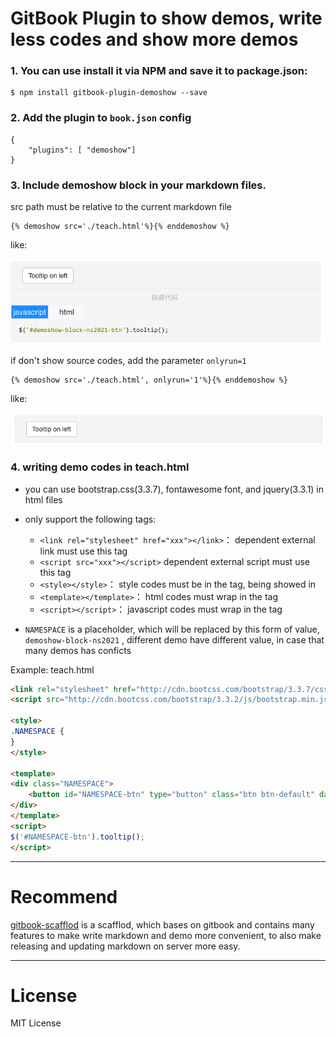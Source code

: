 
GitBook Plugin to show demos, write less codes and show more demos
==============

### 1. You can use install it via **NPM** and save it to package.json:
```
$ npm install gitbook-plugin-demoshow --save
```

### 2. Add the plugin to `book.json` config
```
{
    "plugins": [ "demoshow"]
}
```

### 3. Include demoshow block in your markdown files.

src path must be relative to the current markdown file
```
{% demoshow src='./teach.html'%}{% enddemoshow %}
```
like:

![image](https://raw.githubusercontent.com/kaivean/gitbook-plugin-demoshow/master/doc/demo1.png)

if don't show source codes, add the parameter `onlyrun=1`
```
{% demoshow src='./teach.html', onlyrun='1'%}{% enddemoshow %}
```
like:

![image](https://raw.githubusercontent.com/kaivean/gitbook-plugin-demoshow/master/doc/demo2.png)

### 4. writing demo codes in teach.html

* you can use bootstrap.css(3.3.7), fontawesome font, and jquery(3.3.1) in html files

* only support the following tags:
    * `<link rel="stylesheet" href="xxx"></link>`： dependent external link must use this tag
    * `<script src="xxx"></script>`  dependent external script must use this tag
    * `<style></style>`： style codes must be in the tag, being showed in
    * `<template></template>`： html codes must wrap in the tag
    * `<script></script>`： javascript codes must wrap in the tag

* `NAMESPACE` is a placeholder, which will be replaced by this form of value, `demoshow-block-ns2021` , different demo have different value, in case that many demos has conficts


Example: teach.html
```html
<link rel="stylesheet" href="http://cdn.bootcss.com/bootstrap/3.3.7/css/bootstrap.min.css"></link>
<script src="http://cdn.bootcss.com/bootstrap/3.3.2/js/bootstrap.min.js"></script>

<style>
.NAMESPACE {
}
</style>

<template>
<div class="NAMESPACE">
    <button id="NAMESPACE-btn" type="button" class="btn btn-default" data-toggle="tooltip" data-placement="left" title="Tooltip on left">Tooltip on left</button>
</div>
</template>
<script>
$('#NAMESPACE-btn').tooltip();
</script>
```
---
# Recommend
[gitbook-scafflod](https://github.com/kaivean/gitbook-scafflod) is a scafflod, which bases on gitbook and contains many features to make write markdown and demo more convenient, to also make releasing and updating markdown on server more easy.

---
# License

MIT License
